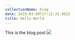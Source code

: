 ```yaml
---
collectionName: blog
date: 2019-03-09T17:12:33.962Z
title: Hello World
---
```


This is the blog post ![](/assets/cat.jpg)
